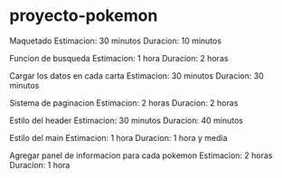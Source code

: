 # proyecto-pokemon

Maquetado
Estimacion: 30 minutos
Duracion: 10 minutos

Funcion de busqueda
Estimacion: 1 hora
Duracion: 2 horas

Cargar los datos en cada carta
Estimacion: 30 minutos
Duracion: 30 minutos

Sistema de paginacion
Estimacion: 2 horas
Duracion: 2 horas

Estilo del header
Estimacion: 30 minutos
Duracion: 40 minutos

Estilo del main
Estimacion: 1 hora
Duracion: 1 hora y media

Agregar panel de informacion para cada pokemon
Estimacion: 2 horas
Duracion: 1 hora
